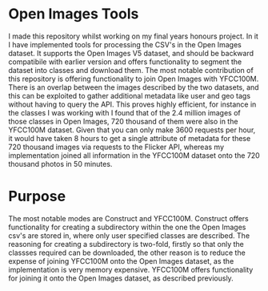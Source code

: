 # Open Images Tools
I made this repository whilst working on my final years honours project. In it I have implemented tools for processing 
the CSV's in the Open Images dataset. It supports the Open Images V5 dataset, and should be backward compatibile with 
earlier version and offers functionality to segment the dataset into classes and download them. The most notable contribution
of this repository is offering functionality to join Open Images with YFCC100M. There is an overlap between the images 
described by the two datasets, and this can be exploited to gather additional metadata like user and geo tags without 
having to query the API. This proves highly efficient, for instance in the classes I was working with I found that of the 
2.4 million images of those classes in Open Images, 720 thousand of them were also in the YFCC100M dataset. Given that
you can only make 3600 requests per hour, it would have taken 8 hours to get a single attribute of metadata for these 720 thousand
images via requests to the Flicker API, whereas my implementation joined all information in the YFCC100M dataset onto the
 720 thousand photos in 50 minutes.

# Purpose

The most notable modes are Construct and YFCC100M. Construct offers functionality for creating a subdirectory within the
one the Open Images csv's are stored in, where only user specified classes are described. The reasoning for creating a 
subdirectory is two-fold, firstly so that only the classses required can be downloaded, the other reason is to reduce the
expense of joining YFCC100M onto the Open Images dataset, as the implementation is very memory expensive. YFCC100M offers
functionality for joining it onto the Open Images dataset, as described previously.